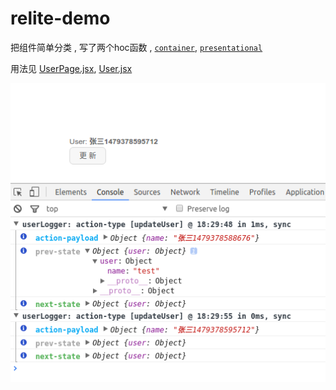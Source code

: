 # relite-demo

把组件简单分类 , 写了两个hoc函数 , [`container`](./hoc/container.js), [`presentational`](./hoc/presentational.js)

用法见 [UserPage.jsx](./UserPage.jsx),  [User.jsx](./User.jsx)

![效果图](./result.png)